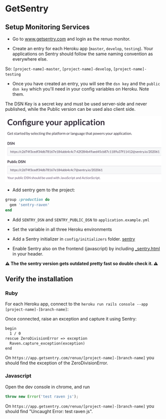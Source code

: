 # GetSentry

## Setup Monitoring Services

* Go to www.getsentry.com and login as the renuo monitor.

* Create an entry for each Heroku app (`master`, `develop`, `testing`). Your applications on Sentry should follow the same naming convention as everywhere else.

So: `[project-name]-master`, `[project-name]-develop`, `[project-name]-testing`

* Once you have created an entry, you will see the `dsn key` and the `public dsn key` which you'll need in your config variables on Heroku. Note them.

The DSN Key is a secret key and must be used server-side and never published, while the Public version can be used also client side.

![getsentry_dsn](../images/getsentry.png)

* Add sentry gem to the project:

```ruby
group :production do
  gem 'sentry-raven'
end
```

* Add `SENTRY_DSN` and `SENTRY_PUBLIC_DSN` to `application.example.yml`
* Set the variable in all three Heroku environments
* Add a Sentry initializer in `config/initializers` folder. [sentry](../templates/config/initializers/sentry.rb)

* Enable Sentry also on the frontend (javascript) by including [_sentry.html](../templates/app/views/shared/_sentry.html.erb) in your header.

**:warning: The the sentry version gets outdated pretty fast so double check it. :warning:**

## Verify the installation

### Ruby

For each Heroku app, connect to the `heroku run rails console --app [project-name]-[branch-name]`:

Once connected, raise an exception and capture it using Sentry:

```
begin
  1 / 0
rescue ZeroDivisionError => exception
  Raven.capture_exception(exception)
end
```

On `https://app.getsentry.com/renuo/[project-name]-[branch-name]` you should find the exception of the ZeroDivisionError.

### Javascript

Open the dev console in chrome, and run

```js
throw new Error('test raven js');
```

On `https://app.getsentry.com/renuo/[project-name]-[branch-name]` you should find "Uncaught Error: test raven js".
